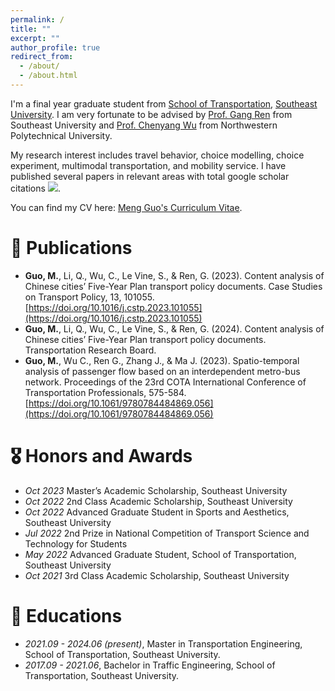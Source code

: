 ```yaml
---
permalink: /
title: ""
excerpt: ""
author_profile: true
redirect_from: 
  - /about/
  - /about.html
---
```


<!--  if site.google_scholar_stats_use_cdn -->
<!--  assign gsDataBaseUrl = "https://cdn.jsdelivr.net/gh/" | append: site.repository | append: "@" -->
<!--  else -->
<!--  assign gsDataBaseUrl = "https://raw.githubusercontent.com/" | append: site.repository | append: "/" -->
<!--  endif -->
<!--  assign url = gsDataBaseUrl | append: "google-scholar-stats/gs_data_shieldsio.json" -->

<span class='anchor' id='about-me'></span>
I'm a final year graduate student from [School of Transportation](https://tc.seu.edu.cn/), [Southeast University](https://www.seu.edu.cn/). I am very fortunate to be advised by [Prof. Gang Ren](https://tc.seu.edu.cn/2019/1022/c25722a291836/page.htm) from Southeast University and [Prof. Chenyang Wu](https://teacher.nwpu.edu.cn/2023010029) from Northwestern Polytechnical University.

My research interest includes travel behavior, choice modelling, choice experiment, multimodal transportation, and mobility service. I have published several papers in relevant areas with total google scholar citations  <a href='https://scholar.google.com/citations?user=DhtAFkwAAAAJ'><img src="https://img.shields.io/endpoint?url={{ url | url_encode }}&logo=Google%20Scholar&labelColor=f6f6f6&color=9cf&style=flat&label=citations"></a>.

You can find my CV here: [Meng Guo's Curriculum Vitae](../assets/CV_Meng_Guo.pdf).

<!--  # 🔥 News -->
<!--  - *2022.02*: &nbsp;🎉🎉 Lorem ipsum dolor sit amet, consectetur adipiscing elit. Vivamus ornare aliquet ipsum, ac tempus justo dapibus sit amet.  -->
<!--  - *2022.02*: &nbsp;🎉🎉 Lorem ipsum dolor sit amet, consectetur adipiscing elit. Vivamus ornare aliquet ipsum, ac tempus justo dapibus sit amet.  -->

# 📝 Publications 

<!--  <div class='paper-box'><div class='paper-box-image'><div><div class="badge">CVPR 2016</div><img src='images/500x300.png' alt="sym" width="100%"></div></div> -->
<!--  <div class='paper-box-text' markdown="1"> -->

<!--  [Deep Residual Learning for Image Recognition](https://openaccess.thecvf.com/content_cvpr_2016/papers/He_Deep_Residual_Learning_CVPR_2016_paper.pdf) -->

<!--  **Kaiming He**, Xiangyu Zhang, Shaoqing Ren, Jian Sun -->

<!--  [**Project**](https://scholar.google.com/citations?view_op=view_citation&hl=zh-CN&user=DhtAFkwAAAAJ&citation_for_view=DhtAFkwAAAAJ:ALROH1vI_8AC) <strong><span class='show_paper_citations' data='DhtAFkwAAAAJ:ALROH1vI_8AC'></span></strong> -->
<!--  - Lorem ipsum dolor sit amet, consectetur adipiscing elit. Vivamus ornare aliquet ipsum, ac tempus justo dapibus sit amet. -->
<!--  </div> -->
<!--  </div> -->

- **Guo, M.**, Li, Q., Wu, C., Le Vine, S., & Ren, G. (2023). Content analysis of Chinese cities’ Five-Year Plan transport policy documents. Case Studies on Transport Policy, 13, 101055. [https://doi.org/10.1016/j.cstp.2023.101055](https://doi.org/10.1016/j.cstp.2023.101055)
- **Guo, M.**, Li, Q., Wu, C., Le Vine, S., & Ren, G. (2024). Content analysis of Chinese cities’ Five-Year Plan transport policy documents. Transportation Research Board.
- **Guo, M.**, Wu C., Ren G., Zhang J., & Ma J. (2023). Spatio-temporal analysis of passenger flow based on an interdependent metro-bus network. Proceedings of the 23rd COTA International Conference of Transportation Professionals, 575-584. [https://doi.org/10.1061/9780784484869.056](https://doi.org/10.1061/9780784484869.056)

# 🎖 Honors and Awards
- *Oct 2023* Master’s Academic Scholarship, Southeast University 
- *Oct 2022* 2nd Class Academic Scholarship, Southeast University 
- *Oct 2022* Advanced Graduate Student in Sports and Aesthetics, Southeast University
- *Jul 2022* 2nd Prize in National Competition of Transport Science and Technology for Students
- *May 2022* Advanced Graduate Student, School of Transportation, Southeast University
- *Oct 2021* 3rd Class Academic Scholarship, Southeast University

# 📖 Educations
- *2021.09 - 2024.06 (present)*, Master in Transportation Engineering, School of Transportation, Southeast University. 
- *2017.09 - 2021.06*, Bachelor in Traffic Engineering, School of Transportation, Southeast University. 

<!--  # 💬 Invited Talks -->
<!--  - *2021.06*, Lorem ipsum dolor sit amet, consectetur adipiscing elit. Vivamus ornare aliquet ipsum, ac tempus justo dapibus sit amet.  -->
<!--  - *2021.03*, Lorem ipsum dolor sit amet, consectetur adipiscing elit. Vivamus ornare aliquet ipsum, ac tempus justo dapibus sit amet.  \| [\[video\]](https://github.com/) -->

<!--  # 💻 Internships -->
<!--  - *2019.05 - 2020.02*, [Lorem](https://github.com/), China. -->
